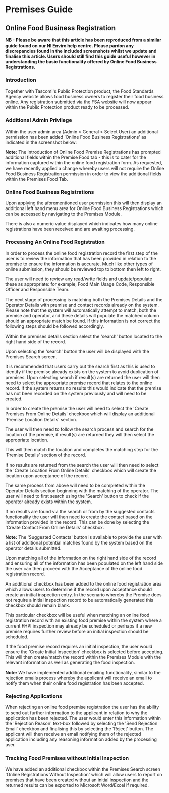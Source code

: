 # Premises Guide

## Online Food Business Registration

**NB - Please be aware that this article has been reproduced from a similar guide found on our NI Enviro help centre. Please pardon any discrepancies found in the included screenshots whilst we update and finalise this article. Users should still find this guide useful however in understanding the basic functionality offered by Online Food Business Registrations.**

### Introduction

Together with Tascomi's Public Protection product, the Food Standards Agency website allows food business owners to register their food business online. Any registration submitted via the FSA website will now appear within the Public Protection product ready to be processed.

### Additional Admin Privilege

Within the user admin area (Admin > General > Select User) an additional permission has been added 'Online Food Business Registrations' as indicated in the screenshot below:

**Note:** The introduction of Online Food Premise Registrations has prompted additional fields within the Premise Food tab - this is to cater for the information captured within the online food registration form. As requested, we have recently applied a change whereby users will not require the Online Food Business Registration permission in order to view the additional fields within the Premises Food Tab.

### Online Food Business Registrations

Upon applying the aforementioned user permission this will then display an additional left hand menu area for Online Food Business Registrations which can be accessed by navigating to the Premises Module.

There is also a numeric value displayed which indicates how many online registrations have been received and are awaiting processing.

### Processing An Online Food Registration

In order to process the online food registration record the first step of the user is to review the information that has been provided in relation to the premise to ensure the information is accurate. Much like other types of online submission, they should be reviewed top to bottom then left to right.

The user will need to review any read/write fields and update/populate these as appropriate: for example, Food Main Usage Code, Responsible Officer and Responsible Team.

The next stage of processing is matching both the Premises Details and the Operator Details with premise and contact records already on the system. Please note that the system will automatically attempt to match, both the premise and operator, and these details will populate the matched column should an appropriate match be found. If this information is not correct the following steps should be followed accordingly.

Within the premises details section select the 'search' button located to the right hand side of the record.

Upon selecting the 'search' button the user will be displayed with the Premises Search screen.

It is recommended that users carry out the search first as this is used to identify if the premise already exists on the system to avoid duplication of premises. Upon selecting search if result(s) are returned the user will then need to select the appropriate premise record that relates to the online record. If the system returns no results this would indicate that the premise has not been recorded on the system previously and will need to be created.

In order to create the premise the user will need to select the 'Create Premises From Online Details' checkbox which will display an additional 'Premise Location Details' section.

The user will then need to follow the search process and search for the location of the premise, if result(s) are returned they will then select the appropriate location.

This will then match the location and completes the matching step for the 'Premise Details' section of the record.

If no results are returned from the search the user will then need to select the 'Create Location From Online Details' checkbox which will create the location upon acceptance of the record.

The same process from above will need to be completed within the Operator Details section beginning with the matching of the operator. The user will need to first search using the 'Search' button to check if the operator already exists within the system.

If no results are found via the search or from by the suggested contacts functionality the user will then need to create the contact based on the information provided in the record. This can be done by selecting the 'Create Contact From Online Details' checkbox.

**Note:** The 'Suggested Contacts' button is available to provide the user with a list of additional potential matches found by the system based on the operator details submitted.

Upon matching all of the information on the right hand side of the record and ensuring all of the information has been populated on the left hand side the user can then proceed with the Acceptance of the online food registration record.

An additional checkbox has been added to the online food registration area which allows users to determine if the record upon acceptance should create an initial inspection entry. In the scenario whereby the Premise does not require a initial inspection record to be automatically generated this checkbox should remain blank.

This particular checkbox will be useful when matching an online food registration record with an existing food premise within the system where a current FHPI inspection may already be scheduled or perhaps if a new premise requires further review before an initial inspection should be scheduled.

If the food premise record requires an initial inspection, the user would ensure the 'Create Initial Inspection' checkbox is selected before accepting. This will then create/match the record within the Premises Module with the relevant information as well as generating the food inspection.

**Note:** We have implemented additional emailing functionality, similar to the rejection emails process whereby the applicant will receive an email to notify them when their online food registration has been accepted.

### Rejecting Applications

When rejecting an online food premise registration the user has the ability to send out further information to the applicant in relation to why the application has been rejected. The user would enter this information within the 'Rejection Reason' text-box followed by selecting the 'Send Rejection Email' checkbox and finalising this by selecting the 'Reject' button. The applicant will then receive an email notifying them of the rejected application including any reasoning information added by the processing user.

### Tracking Food Premises without Initial Inspection

We have added an additional checkbox within the Premises Search screen 'Online Registrations Without Inspection' which will allow users to report on premises that have been created without an initial inspection and the returned results can be exported to Microsoft Word/Excel if required.